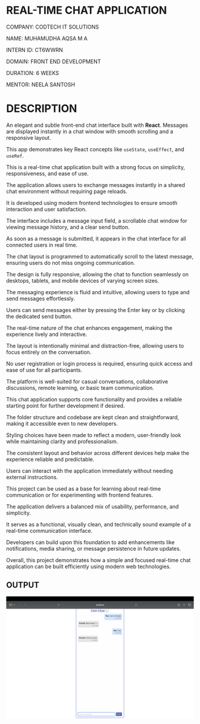 # REAL-TIME CHAT APPLICATION

COMPANY: CODTECH IT SOLUTIONS

NAME: MUHAMUDHA AQSA M A

INTERN ID: CT6WWRN

DOMAIN: FRONT END DEVELOPMENT

DURATION: 6 WEEKS

MENTOR: NEELA SANTOSH

# DESCRIPTION

An elegant and subtle front-end chat interface built with **React**. Messages are displayed instantly in a chat window with smooth scrolling and a responsive layout.

This app demonstrates key React concepts like `useState`, `useEffect`, and `useRef`.

This is a real-time chat application built with a strong focus on simplicity, responsiveness, and ease of use.

The application allows users to exchange messages instantly in a shared chat environment without requiring page reloads.

It is developed using modern frontend technologies to ensure smooth interaction and user satisfaction.

The interface includes a message input field, a scrollable chat window for viewing message history, and a clear send button.

As soon as a message is submitted, it appears in the chat interface for all connected users in real time.

The chat layout is programmed to automatically scroll to the latest message, ensuring users do not miss ongoing communication.

The design is fully responsive, allowing the chat to function seamlessly on desktops, tablets, and mobile devices of varying screen sizes.

The messaging experience is fluid and intuitive, allowing users to type and send messages effortlessly.

Users can send messages either by pressing the Enter key or by clicking the dedicated send button.

The real-time nature of the chat enhances engagement, making the experience lively and interactive.

The layout is intentionally minimal and distraction-free, allowing users to focus entirely on the conversation.

No user registration or login process is required, ensuring quick access and ease of use for all participants.

The platform is well-suited for casual conversations, collaborative discussions, remote learning, or basic team communication.

This chat application supports core functionality and provides a reliable starting point for further development if desired.

The folder structure and codebase are kept clean and straightforward, making it accessible even to new developers.

Styling choices have been made to reflect a modern, user-friendly look while maintaining clarity and professionalism.

The consistent layout and behavior across different devices help make the experience reliable and predictable.

Users can interact with the application immediately without needing external instructions.

This project can be used as a base for learning about real-time communication or for experimenting with frontend features.

The application delivers a balanced mix of usability, performance, and simplicity.

It serves as a functional, visually clean, and technically sound example of a real-time communication interface.

Developers can build upon this foundation to add enhancements like notifications, media sharing, or message persistence in future updates.

Overall, this project demonstrates how a simple and focused real-time chat application can be built efficiently using modern web technologies.


## OUTPUT

![Chat Screenshot](./chatting.png)




